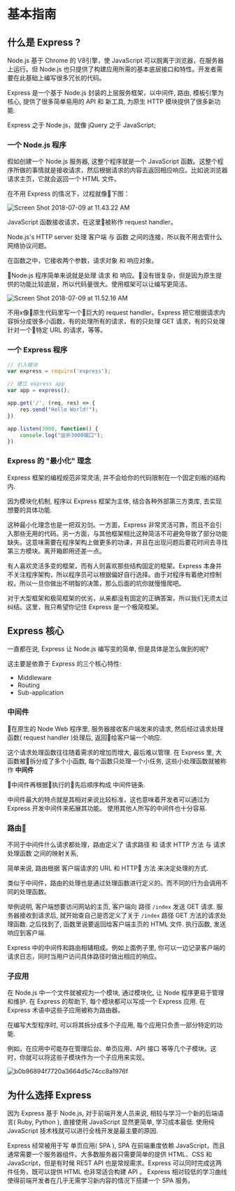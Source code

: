 # 基本指南

## 什么是 Express ?

Node.js 基于 Chrome 的 V8引擎，使 JavaScript 可以脱离于浏览器，在服务器上运行。但 Node.js 也只提供了构建应用所需的基本底层接口和特性。开发者需要在此基础上编写很多冗长的代码。

Express 是一个基于 Node.js 封装的上层服务框架，以中间件, 路由, 模板引擎为核心, 提供了很多简单易用的 API 和 新工具, 为原生 HTTP 模块提供了很多新功能.

Express 之于 Node.js，就像 jQuery 之于 JavaScript;


### 一个 Node.js 程序

假如创建一个 Node.js 服务器, 这整个程序就是一个 JavaScript 函数。这整个程序所做的事情就是接收请求，然后根据请求的内容去返回相应响应。比如说浏览器请求主页，它就会返回一个 HTML 文件。

在不用 Express 的情况下，过程就像下图：

![Screen Shot 2018-07-09 at 11.43.22 AM](https://i.imgur.com/pSx1DBJ.png)

JavaScript 函数接收请求，在这里被称作 request handler。

Node.js's HTTP server 处理 客户端 与 函数 之间的连接，所以我不用去管什么网络协议问题。

在函数之中，它接收两个参数，请求对象 和 响应对象。

Node.js 程序简单来说就是处理 请求 和 响应。没有很复杂，但是因为原生提供的功能比较底层，所以代码量很大。使用框架可以让编写更简洁。

![Screen Shot 2018-07-09 at 11.52.16 AM](https://i.imgur.com/g9ccPiM.png)

不用x像原生代码里写一个巨大的 request handler。Express 把它根据请求内容拆分成很多小函数，有的处理所有的请求，有的只处理 GET 请求，有的只处理针对一个特定 URL 的请求，等等。

### 一个 Express 程序

``` js
// 引入模块
var express = require('express');

// 建立 express app
var app = express();

app.get('/', (req, res) => {
    res.send("Hello World!");
})

app.listen(3000, function() {
    console.log("监听3000端口");
})
```

### Express 的 "最小化" 理念

Express 框架的编程规范非常灵活, 并不会给你的代码限制在一个固定刻板的结构内.

因为模块化机制, 程序以 Express 框架为主体, 结合各种外部第三方类库, 去实现想要的具体功能.

这种最小化理念也是一把双刃剑。一方面，Express 非常灵活可靠，而且不会引入那些无用的代码。另一方面，与其他框架相比这种简洁不可避免导致了部分功能缺失。这意味需要在程序架构上做更多的功课，并且在出现问题后要花时间去寻找第三方模块。离开箱即用还差一点。

有人喜欢灵活多变的框架，而有人则喜欢那些结构固定的框架。Express 本身并不关注程序架构，所以程序员可以根据偏好自行选择。由于对程序有着绝对控制权，所以一旦你做出不明智的决策，那么后面的坑你就慢慢爬吧。

对于大型框架和极简框架的优劣，从来都没有固定的正确答案，所以我们无须太过纠结。这里，我只希望你记住 Express 是一个极简框架。

## Express 核心

一直都在说, Express 让 Node.js 编写变的简单, 但是具体是怎么做到的呢?

这主要是依靠于 Express 的三个核心特性:

* Middleware
* Routing
* Sub-application

### 中间件

在原生的 Node Web 程序里, 服务器接收客户端发来的请求, 然后经过请求处理函数( request handler )处理后, 返回给客户端一个响应.  

这个请求处理函数往往随着需求的增加而增大, 最后难以管理. 在 Express 里, 大函数被拆分成了多个小函数, 每个函数只处理一个小任务, 这些小处理函数就被称作 **中间件**

中间件再根据执行的先后顺序构成 中间件链条.

中间件最大的特点就是其相对来说比较标准，这也意味着开发者可以通过为 Express 开发中间件来拓展其功能。 使用其他人所写的中间件也十分容易. 

### 路由

不同于中间件什么请求都处理，路由定义了 请求路径 和 请求 HTTP 方法 与 请求处理函数 之间的映射关系, 

简单来说, 路由根据 客户端请求的 URL 和 HTTP 方法 来决定处理的方式.  

类似于中间件，路由的处理也是通过处理函数进行定义的。而不同的行为会调用不同的处理函数。

举例说明, 客户端想要访问网站的主页, 客户端向 路径 `/index` 发送 GET 请求. 服务器接收到请求后, 就开始查自己是否定义了关于 `/index` 路径 GET 方法的请求处理函数. 之后找到了, 函数里说要返回给客户端主页的 HTML 文件. 执行函数, 发送响应到客户端.

Express 中的中间件和路由相辅相成。例如上面例子里, 你可以一边记录客户端的请求日志，同时当用户访问具体路径时做出相应的响应。

### 子应用

在 Node.js 中一个文件就被视为一个模块, 通过模块化, 让 Node 程序更易于管理和维护.  在 Express 的帮助下, 每个模块都可以写成一个 Express 应用.  在 Express 术语中这些子应用被称为路由器。

在编写大型程序时, 可以将其拆分成多个子应用, 每个应用只负责一部分特定的功能.

例如，在应用中可能存在管理后台、单页应用、API 接口 等等几个子模块。这时，你就可以将这些子模块作为一个子应用来实现。

![b0b96894f7720a3664d5c74cc8a1976f](https://i.imgur.com/EV6WNHC.png)

## 为什么选择 Express

因为 Express 基于 Node.js, 对于前端开发人员来说, 相较与学习一个新的后端语言( Ruby, Python ), 直接使用 JavaScript 显然更简单, 学习成本最低. 使用纯 JavaScript 技术栈就可以进行全栈开发是最主要的原因.

Express 经常被用于写 单页应用( SPA ), SPA 在前端重度依赖 JavaScript，而且通常需要一个服务器组件。大多数服务器只需要简单的提供 HTML、CSS 和 JavaScript，但是有时候 REST API 也是常规需求。Express 可以同时完成这两件任务，既可以提供 HTML 也非常适合构建 API 。 Express 相对较低的学习曲线使得前端开发者在几乎无需学习新内容的情况下搭建一个 SPA 服务。